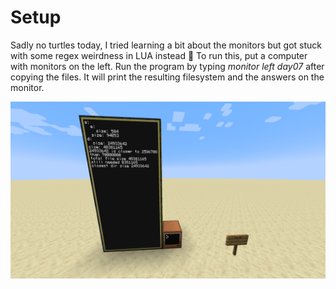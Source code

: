 # Setup
Sadly no turtles today, I tried learning a bit about the monitors but got stuck with some regex weirdness in LUA instead 🙁 To run this, put a computer with monitors on the left. Run the program by typing *monitor left day07* after copying the files. It will print the resulting filesystem and the answers on the monitor.

![Alt text](./day07.png "CC:monitors!")